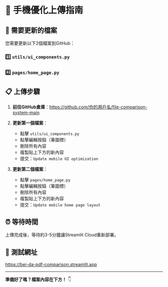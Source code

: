 # 📱 手機優化上傳指南

## 🚀 需要更新的檔案

您需要更新以下2個檔案到GitHub：

### 1️⃣ `utils/ui_components.py`
### 2️⃣ `pages/home_page.py`

## 📋 上傳步驟

1. **前往GitHub倉庫**：https://github.com/你的用戶名/file-comparison-system-main

2. **更新第一個檔案**：
   - 點擊 `utils/ui_components.py`
   - 點擊編輯按鈕（筆圖標）
   - 刪除所有內容
   - 複製貼上下方的新內容
   - 提交：`Update mobile UI optimization`

3. **更新第二個檔案**：
   - 點擊 `pages/home_page.py`
   - 點擊編輯按鈕（筆圖標）
   - 刪除所有內容
   - 複製貼上下方的新內容
   - 提交：`Update mobile home page layout`

## ⏰ 等待時間

上傳完成後，等待約3-5分鐘讓Streamlit Cloud重新部署。

## 📱 測試網址

https://bei-da-pdf-comparison.streamlit.app

---

**準備好了嗎？檔案內容在下方！** 👇